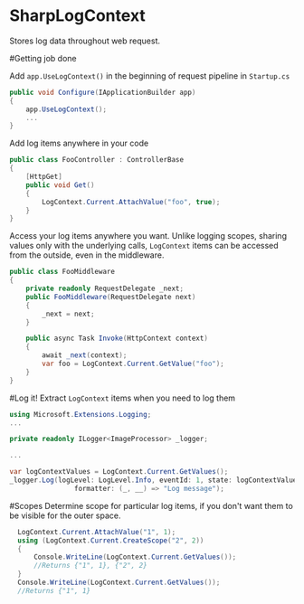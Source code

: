 # SharpLogContext
Stores log data throughout web request.

#Getting job done

Add `app.UseLogContext()` in the beginning of request pipeline in `Startup.cs`
```csharp
public void Configure(IApplicationBuilder app)
{
    app.UseLogContext();
    ...
}
```

Add log items anywhere in your code

```csharp
public class FooController : ControllerBase
{
    [HttpGet]
    public void Get()
    {
        LogContext.Current.AttachValue("foo", true);
    }
}
```

Access your log items anywhere you want. Unlike logging scopes, sharing values only with the underlying calls, `LogContext` items can be accessed from the outside, even in the middleware.
```csharp
public class FooMiddleware
{
    private readonly RequestDelegate _next;
    public FooMiddleware(RequestDelegate next)
    {
        _next = next;
    }

    public async Task Invoke(HttpContext context)
    {
        await _next(context);
        var foo = LogContext.Current.GetValue("foo");
    }
}
```

#Log it!
Extract `LogContext` items when you need to log them
```csharp
using Microsoft.Extensions.Logging;
...

private readonly ILogger<ImageProcessor> _logger;

...

var logContextValues = LogContext.Current.GetValues();
_logger.Log(logLevel: LogLevel.Info, eventId: 1, state: logContextValues, exception: null,
                formatter: (_, __) => "Log message");
```

#Scopes
Determine scope for particular log items, if you don't want them to be visible for the outer space.

```csharp
  LogContext.Current.AttachValue("1", 1);
  using (LogContext.Current.CreateScope("2", 2))
  {
      Console.WriteLine(LogContext.Current.GetValues());
      //Returns {"1", 1}, {"2", 2}
  }
  Console.WriteLine(LogContext.Current.GetValues());
  //Returns {"1", 1}
```
